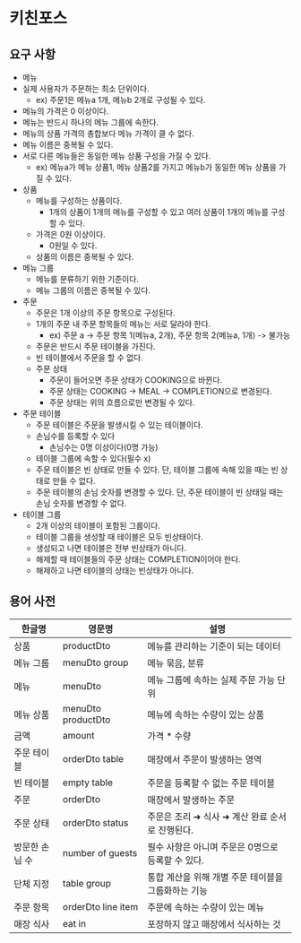 # 키친포스

## 요구 사항
-  메뉴
  - 실제 사용자가 주문하는 최소 단위이다.
    - ex) 주문1은 메뉴a 1개, 메뉴b 2개로 구성될 수 있다. 
  - 메뉴의 가격은 0 이상이다. 
  - 메뉴는 반드시 하나의 메뉴 그룹에 속한다.
  - 메뉴의 상품 가격의 총합보다 메뉴 가격이 클 수 없다.
  - 메뉴 이름은 중복될 수 있다. 
  - 서로 다른 메뉴들은 동일한 메뉴 상품 구성을 가질 수 있다.
    - ex) 메뉴a가 메뉴 상품1, 메뉴 상품2를 가지고 메뉴b가 동일한 메뉴 상품을 가질 수 있다. 
- 상품
  - 메뉴를 구성하는 상품이다. 
    - 1개의 상품이 1개의 메뉴를 구성할 수 있고 여러 상품이 1개의 메뉴를 구성할 수 있다.
  - 가격은 0원 이상이다. 
    - 0원일 수 있다. 
  - 상품의 이름은 중복될 수 있다. 
- 메뉴 그룹
  - 메뉴를 분류하기 위한 기준이다. 
  - 메뉴 그룹의 이름은 중복될 수 있다. 
- 주문 
  - 주문은 1개 이상의 주문 항목으로 구성된다. 
  - 1개의 주문 내 주문 항목들의 메뉴는 서로 달라야 한다. 
    - ex) 주문 a -> 주문 항목 1(메뉴a, 2개), 주문 항목 2(메뉴a, 1개) -> 불가능
  - 주문은 반드시 주문 테이블을 가진다. 
  - 빈 테이블에서 주문을 할 수 없다. 
  - 주문 상태
    - 주문이 들어오면 주문 상태가 COOKING으로 바뀐다.
    - 주문 상태는 COOKING -> MEAL -> COMPLETION으로 변경된다. 
    - 주문 상태는 위의 흐름으로만 변경될 수 있다.  
- 주문 테이블
  - 주문 테이블은 주문을 발생시킬 수 있는 테이블이다. 
  - 손님수를 등록할 수 있다
    - 손님수는 0명 이상이다(0명 가능)
  - 테이블 그룹에 속할 수 있다(필수 x)
  - 주문 테이블은 빈 상태로 만들 수 있다. 단, 테이블 그룹에 속해 있을 때는 빈 상태로 만들 수 없다. 
  - 주문 테이블의 손님 숫자를 변경할 수 있다. 단, 주문 테이블이 빈 상태일 때는 손님 숫자를 변경할 수 없다. 
- 테이블 그룹
  - 2개 이상의 테이블이 포함된 그룹이다. 
  - 테이블 그룹을 생성할 때 테이블은 모두 빈상태이다. 
  - 생성되고 나면 테이블은 전부 빈상태가 아니다. 
  - 해제할 때 테이블들의 주문 상태는 COMPLETION이어야 한다.
  - 해제하고 나면 테이블의 상태는 빈상태가 아니다. 


## 용어 사전

| 한글명 | 영문명 | 설명 |
| --- | --- | --- |
| 상품 | productDto | 메뉴를 관리하는 기준이 되는 데이터 |
| 메뉴 그룹 | menuDto group | 메뉴 묶음, 분류 |
| 메뉴 | menuDto | 메뉴 그룹에 속하는 실제 주문 가능 단위 |
| 메뉴 상품 | menuDto productDto | 메뉴에 속하는 수량이 있는 상품 |
| 금액 | amount | 가격 * 수량 |
| 주문 테이블 | orderDto table | 매장에서 주문이 발생하는 영역 |
| 빈 테이블 | empty table | 주문을 등록할 수 없는 주문 테이블 |
| 주문 | orderDto | 매장에서 발생하는 주문 |
| 주문 상태 | orderDto status | 주문은 조리 ➜ 식사 ➜ 계산 완료 순서로 진행된다. |
| 방문한 손님 수 | number of guests | 필수 사항은 아니며 주문은 0명으로 등록할 수 있다. |
| 단체 지정 | table group | 통합 계산을 위해 개별 주문 테이블을 그룹화하는 기능 |
| 주문 항목 | orderDto line item | 주문에 속하는 수량이 있는 메뉴 |
| 매장 식사 | eat in | 포장하지 않고 매장에서 식사하는 것 |
